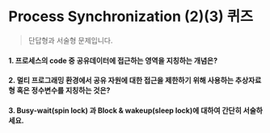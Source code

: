 # Process Synchronization (2)(3) 퀴즈
> 단답형과 서술형 문제입니다.


#### 1. 프로세스의 code 중 공유데이터에 접근하는 영역을 지칭하는 개념은? 
#### 2. 멀티 프로그래밍 환경에서 공유 자원에 대한 접근을 제한하기 위해 사용하는 추상자료형 혹은 정수변수를 지칭하는 것은?
#### 3. Busy-wait(spin lock) 과 Block & wakeup(sleep lock)에 대하여 간단히 서술하세요.
